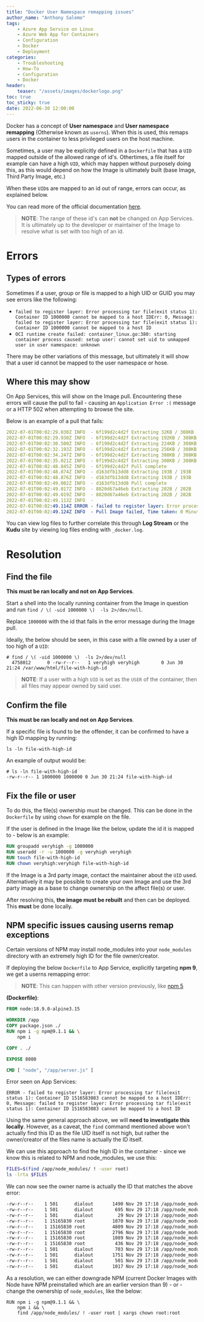 ```yaml
---
title: "Docker User Namespace remapping issues"
author_name: "Anthony Salemo"
tags:
    - Azure App Service on Linux
    - Azure Web App for Containers
    - Configuration
    - Docker
    - Deployment
categories:
    - Troubleshooting    
    - How-To
    - Configuration
    - Docker
header:
    teaser: "/assets/images/dockerlogo.png" 
toc: true
toc_sticky: true
date: 2022-06-30 12:00:00
---
```


Docker has a concept of **User namespace** and **User namespace remapping** (Otherwise known as `userns`). When this is used, this remaps users in the container to less privileged users on the host machine. 

Sometimes, a user may be explicitly defined in a `Dockerfile` that has a `UID` mapped outside of the allowed range of id's. Othertimes, a file itself for example can have a high `UID`, which may happen without purposely doing this, as this would depend on how the Image is ultimately built (base Image, Third Party Image, etc.)

When these `UID`s are mapped to an id out of range, errors can occur, as explained below.

You can read more of the official documentation [here](https://docs.docker.com/engine/security/userns-remap/#user-namespace-known-limitations).

> **NOTE**: The range of these id's can **not** be changed on App Services. It is ultimately up to the developer or maintainer of the Image to resolve what is set with too high of an id.


# Errors 

## Types of errors
Sometimes if a user, group or file is mapped to a high UID or GUID you may see errors like the following:

- `failed to register layer: Error processing tar file(exit status 1): Container ID 1000000 cannot be mapped to a host IDErr: 0, Message: failed to register layer: Error processing tar file(exit status 1): Container ID 1000000 cannot be mapped to a host ID`
- `OCI runtime create failed: container_linux.go:380: starting container process caused: setup user: cannot set uid to unmapped user in user namespace: unknown`

There may be other variations of this message, but ultimately it will show that a user id cannot be mapped to the user namespace or hose.

## Where this may show
On App Services, this will show on the Image pull. Encountering these errors will cause the pull to fail - causing an `Application Error :(` message or a HTTP 502 when attempting to browse the site.

Below is an example of a pull that fails:

```yaml
2022-07-01T00:02:29.030Z INFO  - 6f199d2c4d2f Extracting 32KB / 308KB
2022-07-01T00:02:29.930Z INFO  - 6f199d2c4d2f Extracting 192KB / 308KB
2022-07-01T00:02:30.500Z INFO  - 6f199d2c4d2f Extracting 224KB / 308KB
2022-07-01T00:02:32.193Z INFO  - 6f199d2c4d2f Extracting 256KB / 308KB
2022-07-01T00:02:34.247Z INFO  - 6f199d2c4d2f Extracting 308KB / 308KB
2022-07-01T00:02:35.021Z INFO  - 6f199d2c4d2f Extracting 308KB / 308KB
2022-07-01T00:02:48.845Z INFO  - 6f199d2c4d2f Pull complete
2022-07-01T00:02:48.874Z INFO  - d163dfb13dd8 Extracting 193B / 193B
2022-07-01T00:02:48.876Z INFO  - d163dfb13dd8 Extracting 193B / 193B
2022-07-01T00:02:49.002Z INFO  - d163dfb13dd8 Pull complete
2022-07-01T00:02:49.017Z INFO  - 8820d67a46eb Extracting 202B / 202B
2022-07-01T00:02:49.019Z INFO  - 8820d67a46eb Extracting 202B / 202B
2022-07-01T00:02:49.113Z INFO  -  
2022-07-01T00:02:49.114Z ERROR - failed to register layer: Error processing tar file(exit status 1): Container ID 1000000 cannot be mapped to a host IDErr: 0, Message: failed to register layer: Error processing tar file(exit status 1): Container ID 1000000 cannot be mapped to a host ID
2022-07-01T00:02:49.124Z INFO  - Pull Image failed, Time taken: 0 Minutes and 55 Seconds
```

You can view log files to further correlate this through **Log Stream** or the **Kudu** site by viewing log files ending with `_docker.log`.

# Resolution
## Find the file

**This must be ran locally and not on App Services**.

Start a shell into the locally running container from the Image in question and run `find / \( -uid 1000000 \)  -ls 2>/dev/null`.

Replace `1000000` with the id that fails in the error message during the Image pull.

Ideally, the below should be seen, in this case with a file owned by a user of too high of a `UID`:

```shell
# find / \( -uid 1000000 \)  -ls 2>/dev/null
  4758012      0 -rw-r--r--   1 veryhigh veryhigh        0 Jun 30 21:24 /var/www/html/file-with-high-id
```

> **NOTE**: If a user with a high `UID` is set as the `USER` of the container, then all files may appear owned by said user.

## Confirm the file 

**This must be ran locally and not on App Services**.

If a specific file is found to be the offender, it can be confirmed to have a high ID mapping by running:

`ls -ln file-with-high-id`

An example of output would be:

```shell
# ls -ln file-with-high-id
-rw-r--r-- 1 1000000 1000000 0 Jun 30 21:24 file-with-high-id
```

## Fix the file or user
To do this, the file(s) ownership must be changed. This can be done in the `Dockerfile` by using `chown` for example on the file.

If the user is defined in the Image like the below, update the id it is mapped to - below is an example:

```Dockerfile
RUN groupadd veryhigh -g 1000000
RUN useradd -r -u 1000000 -g veryhigh veryhigh
RUN touch file-with-high-id
RUN chown veryhigh:veryhigh file-with-high-id
```

If the Image is a 3rd party image, contact the maintainer about the `UID` used. Alternatively it may be possible to create your own Image and use the 3rd party image as a base to change ownership on the affect file(s) or user.

After resolving this, **the image must be rebuilt** and then can be deployed. This **must** be done locally.

## NPM specific issues causing userns remap exceptions
Certain versions of NPM may install node_modules into your `node_modules` directory with an extremely high ID for the file owner/creator.

If deploying the below `Dockerfile` to App Service, explicitly targeting **npm 9**, we get a userns remapping error:

> **NOTE**: This can happen with other version previously, like [npm 5](https://github.com/projectkudu/kudu/issues/2512)

**(Dockerfile)**:
```Dockerfile
FROM node:18.9.0-alpine3.15

WORKDIR /app
COPY package.json ./
RUN npm i -g npm@9.1.1 && \
    npm i

COPY . ./

EXPOSE 8080 

CMD [ "node", "/app/server.js" ]
```

Error seen on App Services:

```
ERROR - failed to register layer: Error processing tar file(exit status 1): Container ID 1516583083 cannot be mapped to a host IDErr: 0, Message: failed to register layer: Error processing tar file(exit status 1): Container ID 1516583083 cannot be mapped to a host ID
```

Using the same general approach above, we will **need to investigate this locally**. However, as a caveat, the `find` command mentioned above won't actually find this ID as the file UID itself is not high, but rather the owner/creator of the files name is actually the ID itself.

We can use this approach to find the high ID in the container - since we know this is related to NPM and node_modules, we use this:

```bash
FILES=$(find /app/node_modules/ ! -user root)
ls -lrta $FILES
```

We can now see the owner name is actually the ID that matches the above error:

```bash
-rw-r--r--    1 501      dialout       1490 Nov 29 17:18 /app/node_modules/cookie-signature/Readme.md
-rw-r--r--    1 501      dialout        695 Nov 29 17:18 /app/node_modules/cookie-signature/History.md
-rw-r--r--    1 501      dialout         29 Nov 29 17:18 /app/node_modules/cookie-signature/.npmignore
-rw-r--r--    1 15165830 root          1070 Nov 29 17:18 /app/node_modules/content-type/package.json
-rw-r--r--    1 15165830 root          4809 Nov 29 17:18 /app/node_modules/content-type/index.js
-rw-r--r--    1 15165830 root          2796 Nov 29 17:18 /app/node_modules/content-type/README.md
-rw-r--r--    1 15165830 root          1089 Nov 29 17:18 /app/node_modules/content-type/LICENSE
-rw-r--r--    1 15165830 root           436 Nov 29 17:18 /app/node_modules/content-type/HISTORY.md
-rw-r--r--    1 501      dialout        703 Nov 29 17:18 /app/node_modules/asynckit/stream.js
-rw-r--r--    1 501      dialout       1751 Nov 29 17:18 /app/node_modules/asynckit/serialOrdered.js
-rw-r--r--    1 501      dialout        501 Nov 29 17:18 /app/node_modules/asynckit/serial.js
-rw-r--r--    1 501      dialout       1017 Nov 29 17:18 /app/node_modules/asynckit/parallel.js
```

As a resolution, we can either downgrade NPM (current Docker Images with Node have NPM preinstalled which are an earlier version than 9) - or - change the ownership of `node_modules`, like the below:

```
RUN npm i -g npm@9.1.1 && \
    npm i && \
    find /app/node_modules/ ! -user root | xargs chown root:root
```









